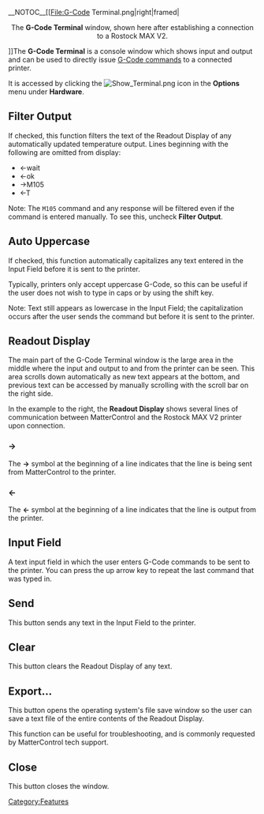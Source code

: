 \_\_NOTOC\_\_\[\[<File:G-Code> Terminal.png|right|framed|

<center>

The **G-Code Terminal** window, shown here after establishing a
connection to a Rostock MAX V2.

</center>

\]\]The **G-Code Terminal** is a console window which shows input and
output and can be used to directly issue [G-Code
commands](http://reprap.org/wiki/G-code) to a connected printer.

It is accessed by clicking the ![Show\_Terminal.png](http://wiki.mattercontrol.com/images/b/b3/Show_Terminal.png
"Show_Terminal.png") icon in the **Options** menu under **Hardware**.

## Filter Output

If checked, this function filters the text of the Readout Display of any
automatically updated temperature output. Lines beginning with the
following are omitted from display:

  - \<-wait
  - \<-ok
  - \-\>M105
  - \<-T

Note: The `M105` command and any response will be filtered even if the
command is entered manually. To see this, uncheck **Filter Output**.

## Auto Uppercase

If checked, this function automatically capitalizes any text entered in
the Input Field before it is sent to the printer.

Typically, printers only accept uppercase G-Code, so this can be useful
if the user does not wish to type in caps or by using the shift key.

Note: Text still appears as lowercase in the Input Field; the
capitalization occurs after the user sends the command but before it is
sent to the printer.

## Readout Display

The main part of the G-Code Terminal window is the large area in the
middle where the input and output to and from the printer can be seen.
This area scrolls down automatically as new text appears at the bottom,
and previous text can be accessed by manually scrolling with the scroll
bar on the right side.

In the example to the right, the **Readout Display** shows several lines
of communication between MatterControl and the Rostock MAX V2 printer
upon connection.

### \-\>

The **-\>** symbol at the beginning of a line indicates that the line is
being sent from MatterControl to the printer.

### \<-

The **\<-** symbol at the beginning of a line indicates that the line is
output from the printer.

## Input Field

A text input field in which the user enters G-Code commands to be sent
to the printer. You can press the up arrow key to repeat the last
command that was typed in.

## Send

This button sends any text in the Input Field to the printer.

## Clear

This button clears the Readout Display of any text.

## Export...

This button opens the operating system's file save window so the user
can save a text file of the entire contents of the Readout Display.

This function can be useful for troubleshooting, and is commonly
requested by MatterControl tech support.

## Close

This button closes the window.

[Category:Features](category:features)

